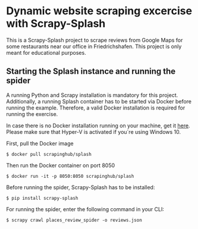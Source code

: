 # Dynamic website scraping excercise with Scrapy-Splash

This is a Scrapy-Splash project to scrape reviews from Google Maps for some restaurants near our office in Friedrichshafen. 
This project is only meant for educational purposes.

## Starting the Splash instance and running the spider

A running Python and Scrapy installation is mandatory for this project. Additionally, a running Splash container has to be started via Docker before running the example. Therefore, a valid Docker installation is required for running the exercise.

In case there is no Docker installation running on your machine, get it [here](https://docs.docker.com/docker-for-windows/install). Please make sure that Hyper-V is activated if you´re using Windows 10.

First, pull the Docker image

    $ docker pull scrapinghub/splash
  
Then run the Docker container on port 8050
    
    $ docker run -it -p 8050:8050 scrapinghub/splash
    
Before running the spider, Scrapy-Splash has to be installed:

    $ pip install scrapy-splash

For running the spider, enter the following command in your CLI:
    
    $ scrapy crawl places_review_spider -o reviews.json

